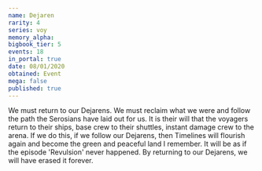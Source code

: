 ```yaml
---
name: Dejaren
rarity: 4
series: voy
memory_alpha:
bigbook_tier: 5
events: 18
in_portal: true
date: 08/01/2020
obtained: Event
mega: false
published: true
---
```


We must return to our Dejarens. We must reclaim what we were and follow the path the Serosians have laid out for us. It is their will that the voyagers return to their ships, base crew to their shuttles, instant damage crew to the arena. If we do this, if we follow our Dejarens, then Timelines will flourish again and become the green and peaceful land I remember. It will be as if the episode 'Revulsion' never happened. By returning to our Dejarens, we will have erased it forever.
